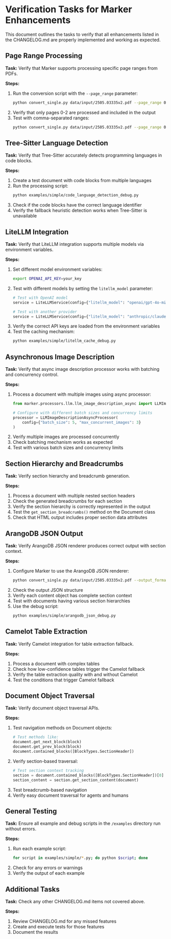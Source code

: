 # Verification Tasks for Marker Enhancements

This document outlines the tasks to verify that all enhancements listed in the CHANGELOG.md are properly implemented and working as expected.

## Page Range Processing

**Task:** Verify that Marker supports processing specific page ranges from PDFs.

**Steps:**
1. Run the conversion script with the `--page_range` parameter:
   ```bash
   python convert_single.py data/input/2505.03335v2.pdf --page_range 0-2 --output_dir ./test_results
   ```
2. Verify that only pages 0-2 are processed and included in the output
3. Test with comma-separated ranges:
   ```bash
   python convert_single.py data/input/2505.03335v2.pdf --page_range 0,3,5 --output_dir ./test_results
   ```

## Tree-Sitter Language Detection

**Task:** Verify that Tree-Sitter accurately detects programming languages in code blocks.

**Steps:**
1. Create a test document with code blocks from multiple languages
2. Run the processing script:
   ```bash
   python examples/simple/code_language_detection_debug.py
   ```
3. Check if the code blocks have the correct language identifier
4. Verify the fallback heuristic detection works when Tree-Sitter is unavailable

## LiteLLM Integration

**Task:** Verify that LiteLLM integration supports multiple models via environment variables.

**Steps:**
1. Set different model environment variables:
   ```bash
   export OPENAI_API_KEY=your_key
   ```
2. Test with different models by setting the `litellm_model` parameter:
   ```python
   # Test with OpenAI model
   service = LiteLLMService(config={"litellm_model": "openai/gpt-4o-mini"})
   
   # Test with another provider
   service = LiteLLMService(config={"litellm_model": "anthropic/claude-3-opus-20240229"})
   ```
3. Verify the correct API keys are loaded from the environment variables
4. Test the caching mechanism:
   ```bash
   python examples/simple/litellm_cache_debug.py
   ```

## Asynchronous Image Description

**Task:** Verify that async image description processor works with batching and concurrency control.

**Steps:**
1. Process a document with multiple images using async processor:
   ```python
   from marker.processors.llm.llm_image_description_async import LLMImageDescriptionAsyncProcessor
   
   # Configure with different batch sizes and concurrency limits
   processor = LLMImageDescriptionAsyncProcessor(
       config={"batch_size": 5, "max_concurrent_images": 3}
   )
   ```
2. Verify multiple images are processed concurrently
3. Check batching mechanism works as expected
4. Test with various batch sizes and concurrency limits

## Section Hierarchy and Breadcrumbs

**Task:** Verify section hierarchy and breadcrumb generation.

**Steps:**
1. Process a document with multiple nested section headers
2. Check the generated breadcrumbs for each section
3. Verify the section hierarchy is correctly represented in the output
4. Test the `get_section_breadcrumbs()` method on the Document class
5. Check that HTML output includes proper section data attributes

## ArangoDB JSON Output

**Task:** Verify ArangoDB JSON renderer produces correct output with section context.

**Steps:**
1. Configure Marker to use the ArangoDB JSON renderer:
   ```bash
   python convert_single.py data/input/2505.03335v2.pdf --output_format json --output_dir ./test_results
   ```
2. Check the output JSON structure
3. Verify each content object has complete section context
4. Test with documents having various section hierarchies
5. Use the debug script:
   ```bash
   python examples/simple/arangodb_json_debug.py
   ```

## Camelot Table Extraction

**Task:** Verify Camelot integration for table extraction fallback.

**Steps:**
1. Process a document with complex tables
2. Check how low-confidence tables trigger the Camelot fallback
3. Verify the table extraction quality with and without Camelot
4. Test the conditions that trigger Camelot fallback

## Document Object Traversal

**Task:** Verify document object traversal APIs.

**Steps:**
1. Test navigation methods on Document objects:
   ```python
   # Test methods like:
   document.get_next_block(block)
   document.get_prev_block(block)
   document.contained_blocks([BlockTypes.SectionHeader])
   ```
2. Verify section-based traversal:
   ```python
   # Test section context tracking
   section = document.contained_blocks([BlockTypes.SectionHeader])[0]
   section_content = section.get_section_content(document)
   ```
3. Test breadcrumb-based navigation
4. Verify easy document traversal for agents and humans

## General Testing

**Task:** Ensure all example and debug scripts in the `/examples` directory run without errors.

**Steps:**
1. Run each example script:
   ```bash
   for script in examples/simple/*.py; do python $script; done
   ```
2. Check for any errors or warnings
3. Verify the output of each example

## Additional Tasks

**Task:** Check any other CHANGELOG.md items not covered above.

**Steps:**
1. Review CHANGELOG.md for any missed features
2. Create and execute tests for those features
3. Document the results